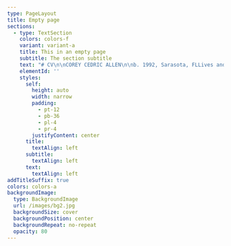 ```yaml
---
type: PageLayout
title: Empty page
sections:
  - type: TextSection
    colors: colors-f
    variant: variant-a
    title: This in an empty page
    subtitle: The section subtitle
    text: "# CV\n\nCOREY CEDRIC ALLEN\n\nb. 1992, Sarasota, FLLives and works in Queens, NY\n\n\\*\\*\nEDUCATION\n\\*\\*\n\n2027\_ \_ \_EdD - Teachers College, Columbia University, New York, NY2019\_\_\_\_ MFA - Hunter College, CUNY, New York, NY2015\_\_\_\_ BFA - Ringling College of Art + Design, Sarasota, FL2014\_\_\_\_ AICAD New York Studio Residency Program, New York, NY\n\n\\*\\*\\\nSELECT SOLO/TWO PERSON EXHIBITIONS\\\n\\*\\*\n\n2022\_ \_ \_\_*Double Angel*, Randos Gallery\\\n\_ \_ \_ \_ \_ \_ \_\_Brooklyn, NY/ June 4-5\n\n2013\_ \_ \_ *Cypresses*, Crossley Gallery\\\n\_ \_ \_ \_ \_ \_ \_\_Sarasota, FL/ December 3\n\n\_ \_ \_ \_ \_ \_ \_ *CORTEX*, Crossley Gallery\\\n\_ \_ \_ \_ \_ \_ \_ Sarasota, FL/ October 4-­13\\\n\_ \_ \_ \_ \_ \_ \_ Installation made in collaboration with Mackenzie Vartanian\n\n**SELECT GROUP EXHIBITIONS**\n\n2024\_ \_ \_\_*2023 Myers Art Prize*, (Juried by Mitra M. Abbaspour), Macy Art Gallery\\\n\_ \_ \_ \_ \_ \_ \_ New York, NY/ January 16-February 8\\\n\_ \_ \_ \_ \_ \_ \_\_[Website](https://www.macyartgallery.com/myers-art-prize)\n\n2023\_ \_ \_ 2023\_*September Primer*, Macy Art Gallery\\\n\_ \_ \_ \_ \_ \_ \_ New York, NY/ Sempember 5-October 5\\\n\_ \_ \_ \_ \_ \_ \_\_[Website](https://www.instagram.com/p/Cw-ms1hLKpl/?utm_source=ig_web_copy_link\\&igsh=MzRlODBiNWFlZA==)\n\n\_ \_ \_ \_ \_ \_ \_ *2023 Myers Art Prize*, (Juried by Liz Christensen), Macy Art Gallery\\\n\_ \_ \_ \_ \_ \_ \_ New York, NY/ January 18-February 4\\\n\_ \_ \_ \_ \_ \_ \_\_[Website](https://www.macyartgallery.com/myers-art-prize)\n\n2022\_ \_ \_ 2022\_*September Primer*, Macy Art Gallery\\\n\_ \_ \_ \_ \_ \_ \_ New York, NY/ September 6-September 22\\\n\_ \_ \_ \_ \_ \_ \_\_[Website](https://www.instagram.com/p/CiIvD7Buyi6/?utm_source=ig_web_copy_link\\&igsh=MzRlODBiNWFlZA==)\n\n2021\_ \_ \_\_*FRC 8*, Flat Rate Contemporary, Virtual Exhibition\\\n\_ \_ \_ \_ \_ \_ \_ February 15-May 15\\\n\_ \_ \_ \_ \_ \_ \_ [Website](https://www.instagram.com/p/CLXAfwzBKJ1/?utm_source=ig_web_copy_link\\&igsh=MzRlODBiNWFlZA==)\n\n2020\_ \_ \_ *Mail Art*, F Magazine NY with Kingsboro Press, Virtual Exhibition\\\n\_ \_ \_ \_ \_ \_ \_ New York, NY/ September 9-13\\\n\_ \_ \_ \_ \_ \_ \_\_[Website](https://fmagazine.info/mail-art/)\n\n\_\_\_\_\_\_\_\_\_\_\_\_\_ *GUYU Art Show*, Shu Xin Tang · Sheng Art Space, N0. 198 Da Xin Road,\\\n\_\_\_\_\_\_\_\_\_\_\_\_\_ Innovation Mansion Block A, 9th floor and Virtual Exhibition\\\n\_ \_ \_ \_ \_ \_ \_ Nanshan, Shenzhen/ April 18-May 26\\\n\_ \_ \_ \_ \_ \_ \_ [Website](https://www.guyuartshow.com/home/)\n\n\_\_\_\_\_\_\_\_\_\_\_\_\_ *Leyline of Anticipation*, Pop-up show by Puppy American, 860 E 136th St.\_\\\n\_ \_ \_ \_ \_ \_ \_ Bronx, NY/ January 26\n\n2019\_ \_ \_ *A Certain Slant of Light*, Hunter MFA Thesis Exhibition, 205 Hudson St.\\\n\_\_\_\_\_\_\_\_\_\_\_\_\_ New York, NY/ December 15, 2018-January 9\\\n\_ \_ \_ \_ \_ \_ \_ [Press](https://hyperallergic.com/474720/hunter-college-fall-2018-mfa-thesis-exhibition/ \"Hyperallergic\")\n\n2018\_ \_ \_\_*So, what now?*,\_\_Tfnf’s The Space Station,\_Live at the Archway\\\n\_\_\_\_\_\_\_\_\_\_\_\_\_ Brooklyn, NY/ July 5\n\n\_ \_ \_ \_ \_ \_ \_ *WMFA Book Fair*,\_ 205 Hudson St.\\\n\_\_\_\_\_\_\_\_\_\_\_\_\_ New York, NY/ March 9\n\n2017\_ \_ \_ *BODY-ODY-ODY*, (Curated By Olivia Gauthier), 205 Project Space\\\n\_\_\_\_\_\_\_\_\_\_\_\_\_ New York, NY/ September 29-October 22\n\n\_ \_ \_ \_ \_ \_ \_ *Hard Hunting*, FLEX SPACE, 205 Hudson St.\\\n\_\_\_\_\_\_\_\_\_\_\_\_\_ New York, NY/ May 26-31\n\n2015\_ \_ \_ *Currents International New Media Festival*, Institute of American Indian Arts\\\n\_\_\_\_\_\_\_\_\_\_\_\_\_ Santa Fe, New Mexico/ June 13-21\n\n\_ \_ \_ \_ \_ \_ \_ *Best of Ringling 2015*, (Curated by Juan Valadez), Crossley Gallery\\\n\_\_\_\_\_\_\_\_\_\_\_\_\_ Sarasota, FL/ April 10-18\n\n\_ \_ \_ \_ \_ \_ \_ *ECHO*, (Senior Thesis Exhibition), Two Columns Gallery\\\n\_\_\_\_\_\_\_\_\_\_\_\_\_ Sarasota, FL/ March 17-20\n\n2014\_ \_ \_ *Miss Universe*, 20 Jay St., New York Studio Residency Program\_\\\n\_ \_ \_ \_ \_ \_ \_\_New York, NY/ December 11\n\n\_ \_ \_ \_ \_ \_ \_ *Fulldome UK 2014*, The National Space Centre\\\n\_\_\_\_\_\_\_\_\_\_\_\_\_ Leicester, England/ November 7-8\n\n\_ \_ \_ \_ \_ \_ \_ *COSMIX 2014*, Bishop Planetarium, South Florida Museum\\\n\_\_\_\_\_\_\_\_\_\_\_\_\_ Bradenton, FL/ April 19\n\n\_ \_ \_ \_ \_ \_ \_ *Best of Ringling 2014*, (Curated by William Powhida), Crossley Gallery\\\n\_\_\_\_\_\_\_\_\_\_\_\_\_ Sarasota, FL/ April 12-19\n\n\_ \_ \_ \_ \_ \_ \_ *Gesticulations*, (Curated by Dan Cameron), Two Columns Gallery\\\n\_\_\_\_\_\_\_\_\_\_\_\_\_ Sarasota, FL/ January 17- February 7\n\n2013\_ \_ \_ *Pareidolia*, (contributing artist), Two Columns Gallery\\\n\_ \_ \_ \_ \_ \_ \_\_Sarasota, FL/ October 24\n\n\\*\\*\\\nAWARDS + RECOGNITION\\\n\\*\\*\n\n2024 Recipient of the Juried Myers Art Prize, Teachers College, Columbia University\n\n2023 Recipient of the Juried Myers Art Prize, Teachers College, Columbia University\n\nColumbia University Arts Calendar 2023, Selected Artist\n\nNominated for entry into ISC’s 2015 Outstanding Student Achievement In Contemporary Sculpture Award\n\nRingling College Admissions Handbook, Ringling College, Featured Piece\n\nRingling College of Art+ Design 2014 Calendar, Ringling College, Featured Piece\n\nAtlas Magazine, Magazine Publication, Autumn 2012 Issue, Featured Artist\n\nPresident’s List, Ringling College of Art+ Design, 2011-2015\n\nSarasota County Spring Art Show Scholarship Award, Art Center of Sarasota, 2011\n"
    elementId: ''
    styles:
      self:
        height: auto
        width: narrow
        padding:
          - pt-12
          - pb-36
          - pl-4
          - pr-4
        justifyContent: center
      title:
        textAlign: left
      subtitle:
        textAlign: left
      text:
        textAlign: left
addTitleSuffix: true
colors: colors-a
backgroundImage:
  type: BackgroundImage
  url: /images/bg2.jpg
  backgroundSize: cover
  backgroundPosition: center
  backgroundRepeat: no-repeat
  opacity: 80
---
```

